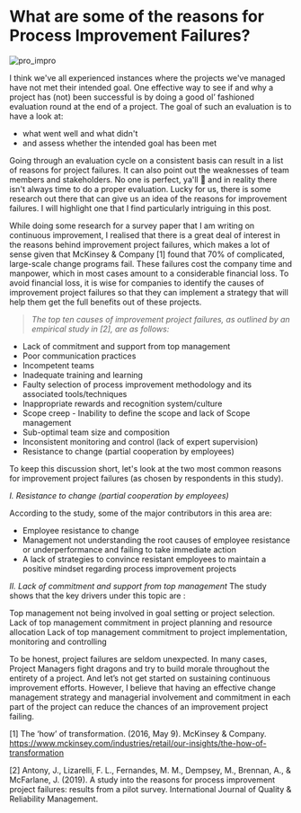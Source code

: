 # What are some of the reasons for Process Improvement Failures?

![pro_impro](https://github.com/charleennewland/blog/assets/138404574/83bac892-36c2-4d9b-8b70-1052973c97e7)

I think we've all experienced instances where the projects we've managed have not met their intended goal. One effective way to see if and why a project has (not) been successful is by doing a good ol’ fashioned evaluation round at the end of a project. 
The goal of such an evaluation is to have a look at:
- what went well and what didn't
- and assess whether the intended goal has been met 

Going through an evaluation cycle on a consistent basis can result in a list of reasons for project failures. It can also point out the weaknesses of team members and stakeholders. No one is perfect, ya'll 🙂 and in reality there isn't always time to do a proper evaluation. Lucky for us, there is some research out there that can give us an idea of the reasons for improvement failures. I will highlight one that I find particularly intriguing in this post. 

While doing some research for a survey paper that I am writing on continuous improvement, I realised that there is a great deal of interest in the reasons behind improvement project failures, which makes a lot of sense given that McKinsey & Company [1] found that 70% of complicated, large-scale change programs fail. These failures cost the company time and manpower, which in most cases amount to a considerable financial loss. To avoid financial loss, it is wise for companies to identify the causes of improvement project failures so that they can implement a strategy that will help them get the full benefits out of these projects.
	 	 		
>*The top ten causes of improvement project failures, as outlined by an empirical study in [2], are as follows:*

- Lack of commitment and support from top management 
- Poor communication practices 
- Incompetent teams
- Inadequate training and learning 
- Faulty selection of process improvement methodology and its associated tools/techniques
- Inappropriate rewards and recognition system/culture 
- Scope creep - Inability to define the scope and lack of Scope management
- Sub-optimal team size and composition
- Inconsistent monitoring and control (lack of expert supervision)
- Resistance to change (partial cooperation by employees) 

To keep this discussion short, let's look at the two most common reasons for improvement project failures (as chosen by respondents in this study).
					
*I. Resistance to change (partial cooperation by employees)*

According to the study, some of the major contributors in this area are:
- Employee resistance to change
- Management not understanding the root causes of employee resistance or underperformance and failing to take immediate action
- A lack of strategies‌ to convince resistant employees to maintain a positive mindset regarding process improvement projects 

			
*II. Lack of commitment and support from top management* 
The study shows that the key drivers under this topic are :
		 	 	 		
Top management not being involved in goal setting or project selection.
Lack of top management commitment in project planning and resource allocation
Lack of top management commitment to project implementation, monitoring and controlling
	
To be honest, project failures are seldom unexpected. In many cases, Project Managers fight dragons and try to build morale throughout the entirety of a project. And let’s not get started on sustaining continuous improvement efforts. However, I believe that having an effective change management strategy and managerial involvement and commitment in each part of the project can reduce the chances of an improvement project failing. 

[1] The ‘how’ of transformation. (2016, May 9). McKinsey & Company. https://www.mckinsey.com/industries/retail/our-insights/the-how-of-transformation

[2] Antony, J., Lizarelli, F. L., Fernandes, M. M., Dempsey, M., Brennan, A., & McFarlane, J. (2019). A study into the reasons for process improvement project failures: results from a pilot survey. International Journal of Quality & Reliability Management.

